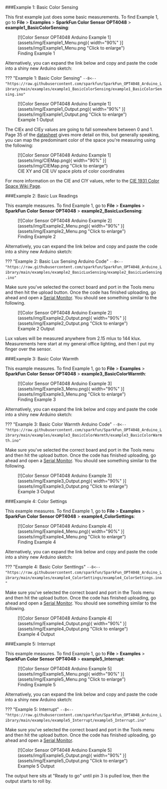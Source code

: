 ###Example 1: Basic Color Sensing

This first example just does some basic measurements. To find Example 1, go to **File** > **Examples** > **SparkFun Color Sensor OPT4048** > **example1_BasicColorSensing**:


<figure markdown>
[![Color Sensor OPT4048 Arduino Example 1](assets/img/Example1_Menu.png){ width="90%" }](assets/img/Example1_Menu.png "Click to enlarge")
<figcaption markdown>Finding Example 1</figcaption>
</figure>

Alternatively, you can expand the link below and copy and paste the code into a shiny new Arduino sketch: 

??? "Example 1: Basic Color Sensing"
	```
	--8<-- "https://raw.githubusercontent.com/sparkfun/SparkFun_OPT4048_Arduino_Library/main/examples/example1_BasicColorSensing/example1_BasicColorSensing.ino"
	```
 
<figure markdown>
[![Color Sensor OPT4048 Arduino Example 1](assets/img/Example1_Output.png){ width="90%" }](assets/img/Example1_Output.png "Click to enlarge")
<figcaption markdown>Example 1 Output</figcaption>
</figure>

The CIEx and CIEy values are going to fall somewhere between 0 and 1. Page 35 of the [datasheet](assets/board_files/opt4048.pdf) gives more detail on this, but generally speaking, you can map the predominant color of the space you're measuring using the following: 

<figure markdown>
[![Color Sensor OPT4048 Arduino Example 1](assets/img/CIEMap.png){ width="90%" }](assets/img/CIEMap.png "Click to enlarge")
<figcaption markdown>CIE XY and CIE UV space plots of color coordinates</figcaption>
</figure>

For more information on the CIE and CIY values, refer to the [CIE 1931 Color Space Wiki Page](https://en.wikipedia.org/wiki/CIE_1931_color_space).

###Example 2: Basic Lux Readings

This example measures. To find Example 1, go to **File** > **Examples** > **SparkFun Color Sensor OPT4048** > **example2_BasicLuxSensing**:


<figure markdown>
[![Color Sensor OPT4048 Arduino Example 2](assets/img/Example2_Menu.png){ width="90%" }](assets/img/Example2_Menu.png "Click to enlarge")
<figcaption markdown>Finding Example 2</figcaption>
</figure>

Alternatively, you can expand the link below and copy and paste the code into a shiny new Arduino sketch: 

??? "Example 2: Basic Lux Sensing Arduino Code"
	```
	--8<-- "https://raw.githubusercontent.com/sparkfun/SparkFun_OPT4048_Arduino_Library/main/examples/example2_BasicLuxSensing/example2_BasicLuxSensing.ino"
	```
 
Make sure you've selected the correct board and port in the Tools menu and then hit the upload button. Once the code has finished uploading, go ahead and open a [Serial Monitor](https://learn.sparkfun.com/tutorials/terminal-basics). You should see something similar to the following. 

<figure markdown>
[![Color Sensor OPT4048 Arduino Example 2](assets/img/Example2_Output.png){ width="90%" }](assets/img/Example2_Output.png "Click to enlarge")
<figcaption markdown>Example 2 Output</figcaption>
</figure>

Lux values will be measured anywhere from 2.15 mlux to 144 klux. Measurements here start at my general office lighting, and then I put my finger over the sensor. 


###Example 3: Basic Color Warmth

This example measures. To find Example 1, go to **File** > **Examples** > **SparkFun Color Sensor OPT4048** > **example3_BasicColorWarmth**:


<figure markdown>
[![Color Sensor OPT4048 Arduino Example 3](assets/img/Example3_Menu.png){ width="90%" }](assets/img/Example3_Menu.png "Click to enlarge")
<figcaption markdown>Finding Example 3</figcaption>
</figure>

Alternatively, you can expand the link below and copy and paste the code into a shiny new Arduino sketch: 

??? "Example 3: Basic Color Warmth Arduino Code"
	```
	--8<-- "https://raw.githubusercontent.com/sparkfun/SparkFun_OPT4048_Arduino_Library/main/examples/example3_BasicColorWarmth/example3_BasicColorWarmth.ino"
	```

Make sure you've selected the correct board and port in the Tools menu and then hit the upload button. Once the code has finished uploading, go ahead and open a [Serial Monitor](https://learn.sparkfun.com/tutorials/terminal-basics). You should see something similar to the following. 


<figure markdown>
[![Color Sensor OPT4048 Arduino Example 3](assets/img/Example3_Output.png){ width="90%" }](assets/img/Example3_Output.png "Click to enlarge")
<figcaption markdown>Example 3 Output</figcaption>
</figure>



###Example 4: Color Settings

This example measures. To find Example 1, go to **File** > **Examples** > **SparkFun Color Sensor OPT4048** > **example4_ColorSettings**:


<figure markdown>
[![Color Sensor OPT4048 Arduino Example 4](assets/img/Example4_Menu.png){ width="90%" }](assets/img/Example4_Menu.png "Click to enlarge")
<figcaption markdown>Finding Example 4</figcaption>
</figure>

Alternatively, you can expand the link below and copy and paste the code into a shiny new Arduino sketch: 

??? "Example 4: Basic Color Senttings"
	```
	--8<-- "https://raw.githubusercontent.com/sparkfun/SparkFun_OPT4048_Arduino_Library/main/examples/example4_ColorSettings/example4_ColorSettings.ino"
	```



Make sure you've selected the correct board and port in the Tools menu and then hit the upload button. Once the code has finished uploading, go ahead and open a [Serial Monitor](https://learn.sparkfun.com/tutorials/terminal-basics). You should see something similar to the following. 


<figure markdown>
[![Color Sensor OPT4048 Arduino Example 4](assets/img/Example4_Output.png){ width="90%" }](assets/img/Example4_Output.png "Click to enlarge")
<figcaption markdown>Example 4 Output</figcaption>
</figure>



###Example 5: Interrupt

This example measures. To find Example 1, go to **File** > **Examples** > **SparkFun Color Sensor OPT4048** > **example5_Interrupt**:


<figure markdown>
[![Color Sensor OPT4048 Arduino Example 5](assets/img/Example5_Menu.png){ width="90%" }](assets/img/Example5_Menu.png "Click to enlarge")
<figcaption markdown>Finding Example 5</figcaption>
</figure>

Alternatively, you can expand the link below and copy and paste the code into a shiny new Arduino sketch: 

??? "Example 5: Interrupt"
	```
	--8<-- "https://raw.githubusercontent.com/sparkfun/SparkFun_OPT4048_Arduino_Library/main/examples/example5_Interrupt/example5_Interrupt.ino"
	```

Make sure you've selected the correct board and port in the Tools menu and then hit the upload button. Once the code has finished uploading, go ahead and open a [Serial Monitor](https://learn.sparkfun.com/tutorials/terminal-basics). 


<figure markdown>
[![Color Sensor OPT4048 Arduino Example 5](assets/img/Example5_Output.png){ width="90%" }](assets/img/Example5_Output.png "Click to enlarge")
<figcaption markdown>Example 5 Output</figcaption>
</figure>

The output here sits at "Ready to go" until pin 3 is pulled low, then the output starts to roll by. 